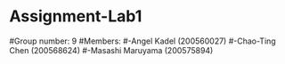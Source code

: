 # Assignment-Lab1

#Group number: 9
#Members:
#-Angel Kadel (200560027)
#-Chao-Ting Chen (200568624)
#-Masashi Maruyama (200575894)
